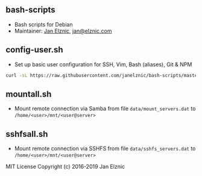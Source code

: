 bash-scripts
------------
* Bash scripts for Debian
* Maintainer: [Jan Elznic](https://janelznic.cz), <jan@elznic.com>


## config-user.sh
* Set up basic user configuration for SSH, Vim, Bash (aliases), Git & NPM
```bash
curl -sL https://raw.githubusercontent.com/janelznic/bash-scripts/master/bin/config-user.sh.sh | bash -
```


## mountall.sh
* Mount remote connection via Samba from file `data/mount_servers.dat` to `/home/<user>/mnt/<user@server>`


## sshfsall.sh
* Mount remote connection via SSHFS from file `data/sshfs_servers.dat` to `/home/<user>/mnt/<user@server>`


MIT License Copyright (c) 2016-2019 Jan Elznic

